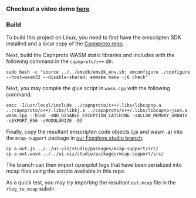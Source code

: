 
### Checkout a video demo [here](https://www.youtube.com/watch?v=-hzAsE0ymho&feature=youtu.be)

### Build

To build this project on Linux, you need to first have the emscripten SDK installed and a local copy of the [Capnproto repo](https://github.com/capnproto/capnproto).

Next, build the Capnproto WASM static libraries and includes with the following command in the `capnproto/c++` dir:

```
sudo bash -c "source ../../emsdk/emsdk_env.sh; emconfigure ./configure --host=wasm32 --disable-shared; emmake make -j6 check"
```

Next, you may compile the glue script in `wasm.cpp` with the following command:

```
emcc -I/usr/local/include ../capnproto/c++/.libs/libcapnp.a ../capnproto/c++/.libs/libkj.a ../capnproto/c++/.libs/libcapnp-json.a wasm.cpp --bind -sNO_DISABLE_EXCEPTION_CATCHING -sALLOW_MEMORY_GROWTH -sEXPORT_ES6 -sMODULARIZE -O3
```

Finally, copy the resultant emscripten code objects (.js and wasm .a) into the `mcap-support` package in [our Foxglove studio branch](https://github.com/jon-chuang/studio):

```
cp a.out.js ../../ui-viz/studio/packages/mcap-support/src/
cp a.out.wasm ../../ui-viz/studio/packages/mcap-support/src/
```

The branch can then import openpilot logs that have been serialized into mcap files using the scripts available in this repo. 

As a quick test, you may try importing the resultant `out.mcap` file in the `rlog_to_mcap` subdir.


